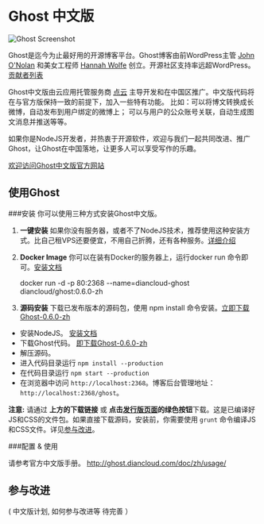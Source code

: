 # Ghost 中文版

![Ghost Screenshot](http://diancloud-sc.stor.sinaapp.com/ghost/ghost-sc-1-980x630.jpg)

Ghost是迄今为止最好用的开源博客平台。Ghost博客由前WordPress主管  [John O'Nolan](http://twitter.com/JohnONolan) 和美女工程师 [Hannah Wolfe](http://twitter.com/ErisDS) 创立。开源社区支持率远超WordPress。 [贡献者列表](https://github.com/diancloud/Ghost/contributors)


Ghost中文版由云应用托管服务商 [点云](http://www.diancloud.com) 主导开发和在中国区推广。中文版代码将在与官方版保持一致的前提下，加入一些特有功能。 比如：可以将博文转换成长微博，自动发布到用户绑定的微博上； 可以与用户的公众账号关联，自动生成图文消息并推送等等。


如果你是NodeJS开发者，并热衷于开源软件，欢迎与我们一起共同改进、推广Ghost，让Ghost在中国落地，让更多人可以享受写作的乐趣。

[欢迎访问Ghost中文版官方网站](http://ghost.diancloud.com)




## 使用Ghost


###安装
你可以使用三种方式安装Ghost中文版。

1. **一键安装** 
如果你没有服务器，或者不了NodeJS技术，推荐使用这种安装方式。比自己租VPS还要便宜，不用自己折腾，还有各种服务。[详细介绍](http://ghost.diancloud.com/#fuwu)

2. **Docker Image** 
你可以在装有Docker的服务器上，运行docker run 命令即可。[安装文档](https://github.com/diancloud/Ghost/wiki/Docker-Image)

    docker run -d  -p 80:2368 --name=diancloud-ghost  diancloud/ghost:0.6.0-zh
    

3. **源码安装**
下载已发布版本的源码包，使用 npm install 命令安装。[立即下载Ghost-0.6.0-zh](http://cdn.diancloud.com/ghost/releases/Ghost-0.6.0-zh.zip)

 * 安装NodeJS。 [安装文档](https://github.com/joyent/node/wiki/Installation)
 * 下载Ghost代码。 [即下载Ghost-0.6.0-zh](http://cdn.diancloud.com/ghost/releases/Ghost-0.6.0-zh.zip)
 * 解压源码。
 * 进入代码目录运行  `npm install --production`
 * 在代码目录运行 `npm start --production` 
 * 在浏览器中访问 `http://localhost:2368`。博客后台管理地址： `http://localhost:2368/ghost`。


  **注意:** 请通过 **上方的下载链接** 或 **点击[发行版页面](https://github.com/diancloud/Ghost/releases/download)**的**绿色按钮**下载。这是已编译好JS和CSS的文件包。如果直接下载源码，安装前，你需要使用 `grunt` 命令编译JS和CSS文件。详见[参与改进](www.github.com)。


###配置 & 使用 

请参考官方中文版手册。 http://ghost.diancloud.com/doc/zh/usage/


## 参与改进
( 中文版计划, 如何参与改进等 待完善 ）

